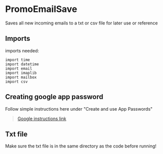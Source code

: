 # PromoEmailSave
Saves all new incoming emails to a txt or csv file for later use or reference 

## Imports
imports needed:
```
import time
import datetime
import email
import imaplib
import mailbox
import csv
```

## Creating google app password
Follow simple instructions here under "Create and use App Passwords"
> [Google instructions link](https://support.google.com/mail/answer/185833?hl=en)

## Txt file
Make sure the txt file is in the same directory as the code before running!
